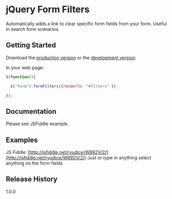 # jQuery Form Filters

Automatically adds a link to clear specific form fields from your form. Useful in search form scenarios.

## Getting Started

Download the [production version][min] or the [development version][max].

[min]: https://raw.github.com/ryudice/jquery-jqueryformfilters/master/dist/jquery.jqueryformfilters.min.js
[max]: https://raw.github.com/ryudice/jquery-jqueryformfilters/master/dist/jquery.jqueryformfilters.js

In your web page:

```javascript
$(function(){

  $("form").formFilters({renderTo: "#filters" });

});
```

## Documentation
Please see JSFiddle example. 

## Examples
JS Fiddle: [http://jsfiddle.net/ryudice/W892V/2/](http://jsfiddle.net/ryudice/W892V/2/)
Just or type in anything select anything on the form fields 

## Release History
1.0.0
